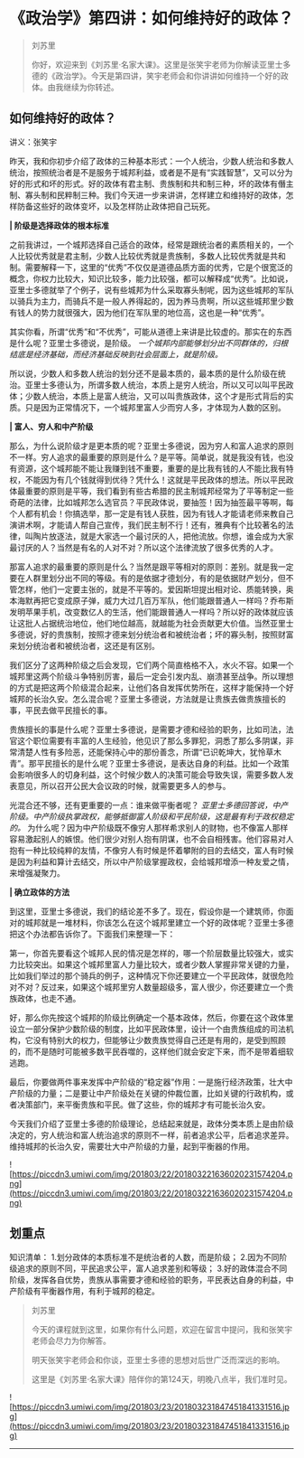 # 《政治学》第四讲：如何维持好的政体？

> 刘苏里
> 
> 你好，欢迎来到《刘苏里·名家大课》。这里是张笑宇老师为你解读亚里士多德的《政治学》。今天是第四讲，笑宇老师会和你讲讲如何维持一个好的政体。由我继续为你转述。

## 如何维持好的政体？

讲义：张笑宇

昨天，我和你初步介绍了政体的三种基本形式：一个人统治，少数人统治和多数人统治，按照统治者是不是服务于城邦利益，或者是不是有“实践智慧”，又可以分为好的形式和坏的形式。好的政体有君主制、贵族制和共和制三种，坏的政体有僭主制、寡头制和民粹制三种。我们今天进一步来讲讲，怎样建立和维持好的政体，怎样防备这些好的政体变坏，以及怎样防止政体把自己玩死。

 **| 阶级是选择政体的根本标准**

之前我讲过，一个城邦选择自己适合的政体，经常是跟统治者的素质相关的，一个人比较优秀就是君主制，少数人比较优秀就是贵族制，多数人比较优秀就是共和制。需要解释一下，这里的“优秀”不仅仅是道德品质方面的优秀，它是个很宽泛的概念，你权力比较大，知识比较多，能力比较强，都可以解释成“优秀”。比如说，亚里士多德就举了个例子，说有些城邦为什么采取寡头制呢，因为这些城邦的军队以骑兵为主力，而骑兵不是一般人养得起的，因为养马贵啊，所以这些城邦里少数有钱人的势力就很强大，因为他们在军队里的地位高，这也是一种“优秀”。

其实你看，所谓“优秀”和“不优秀”，可能从道德上来讲是比较虚的。那实在的东西是什么呢？亚里士多德说，是阶级。 *一个城邦内部能够划分出不同群体的，归根结底是经济基础，而经济基础反映到社会层面上，就是阶级。*

所以说，少数人和多数人统治的划分还不是最本质的，最本质的是什么阶级在统治。亚里士多德认为，所谓多数人统治，本质上是穷人统治，所以又可以叫平民政体；少数人统治，本质上是富人统治，又可以叫贵族政体，这个才是形式背后的实质。只是因为正常情况下，一个城邦里富人少而穷人多，才体现为人数的区别。

 **| 富人、穷人和中产阶级**

那么，为什么说阶级才是更本质的呢？亚里士多德说，因为穷人和富人追求的原则不一样。穷人追求的最重要的原则是什么？是平等。简单说，就是我没有钱，也没有资源，这个城邦能不能让我赚到钱不重要，重要的是比我有钱的人不能比我有特权，不能因为有几个钱就得到优待？凭什么！这就是平民政体的想法。所以平民政体最重要的原则是平等，我们看到有些古希腊的民主制城邦经常为了平等制定一些奇葩的法律，比如城邦怎么选官员？平民政体说，要抽签！因为抽签最平等啊，每个人都有机会！你搞选举，那一定是有钱人获胜，因为有钱人才能请老师来教自己演讲术啊，才能请人帮自己宣传，我们民主制不行！还有，雅典有个比较著名的法律，叫陶片放逐法，就是大家选一个最讨厌的人，把他流放。你想，谁会成为大家最讨厌的人？当然是有名的人对不对？所以这个法律流放了很多优秀的人才。

那富人追求的最重要的原则是什么？当然是跟平等相对的原则：差别。就是我一定要在人群里划分出不同的等级。有的是依据才德划分，有的是依据财产划分，但不管怎样，他们一定要主张的，就是不平等的。爱因斯坦提出相对论、质能转换，奥本海默再把它变成原子弹，威力大过几百万军队，他们能跟普通人一样吗？乔布斯发明苹果手机，改变数亿人的生活，他们能跟普通人一样吗？所以好的政体就应该让这批人占据统治地位，他们地位越高，就越能为社会贡献更大价值。当然亚里士多德说，好的贵族制，按照才德来划分统治者和被统治者；坏的寡头制，按照财富来划分统治者和被统治者，这还是有区别。

我们区分了这两种阶级之后会发现，它们两个简直格格不入，水火不容。如果一个城邦里这两个阶级斗争特别厉害，最后一定会引发内乱、崩溃甚至战争。所以理想的方式是把这两个阶级混合起来，让他们各自发挥优势所在，这样才能保持一个好城邦的长治久安。怎么混合呢？亚里士多德说，方法就是让贵族去做贵族擅长的事，平民去做平民擅长的事。

贵族擅长的事是什么呢？亚里士多德说，是需要才德和经验的职务，比如司法，法官这个职位需要有丰富的人生经验，他见识了那么多罪犯，洞悉了那么多阴谋，非常清楚人性有多险恶，还能保持心中的那份善念，所谓“已识乾坤大，犹怜草木青”。那平民擅长的是什么呢？亚里士多德说，是表达自身的利益。比如一个政策会影响很多人的切身利益，这个时候少数人的决策可能会导致失误，需要多数人发表意见，所以召开公民大会议政的时候，就需要更多人的参与。

光混合还不够，还有更重要的一点：谁来做平衡者呢？ *亚里士多德回答说，中产阶级。中产阶级执掌政权，能够抵御富人阶级和平民阶级，这是最有利于政权稳定的。* 为什么呢？因为中产阶级既不像穷人那样希求别人的财物，也不像富人那样容易激起别人的嫉恨。他们很少对别人抱有阴谋，也不会自相残害。他们容易对人抱有一种比较纯粹的友情，不像穷人有时候是怀着攀附的目的去结交，富人有时候是因为利益和算计去结交，所以中产阶级掌握政权，会给城邦增添一种友爱之情，来增强凝聚力。

 **| 确立政体的方法**

到这里，亚里士多德说，我们的结论差不多了。现在，假设你是一个建筑师，你面对的城邦就是一堆材料，你该怎么在这个城邦里建立一个好的政体呢？亚里士多德把这个办法都告诉你了。下面我们来整理一下：

第一，你首先要看这个城邦人民的情况是怎样的，哪一个阶层数量比较强大，或实力比较突出。如果这个城邦里富人力量比较大，或者少数人掌握非常关键的力量，比如我们举过的那个骑兵的例子，这种情况下你还要建立一个平民政体，就很危险对不对？反过来，如果这个城邦里穷人数量超级多，富人很少，你还要建立一个贵族政体，也走不通。

好，那么你先按这个城邦的阶级比例确定一个基本政体，然后，你要在这个政体里设立一部分保护少数阶级的制度，比如平民政体里，设计一个由贵族组成的司法机构，它没有特别大的权力，但能够让少数贵族觉得自己还是有用的，是受到照顾的，而不是随时可能被多数平民吞噬的，这样他们就会安定下来，而不是带着细软逃跑。

最后，你要做两件事来发挥中产阶级的“稳定器”作用：一是施行经济政策，壮大中产阶级的力量；二是要让中产阶级处在关键的仲裁位置，比如关键的行政机构，或者决策部门，来平衡贵族和平民。做了这些，你的城邦才有可能长治久安。

今天我们介绍了亚里士多德的阶级理论，总结起来就是，政体分类本质上是由阶级决定的，穷人统治和富人统治追求的原则不一样，前者追求公平，后者追求差异。维持城邦的长治久安，需要壮大中产阶级的力量，起到平衡器的作用。

![https://piccdn3.umiwi.com/img/201803/22/201803221636020231574204.png](https://piccdn3.umiwi.com/img/201803/22/201803221636020231574204.png)

## 划重点

知识清单：
1.划分政体的本质标准不是统治者的人数，而是阶级；
2.因为不同阶级追求的原则不同，平民追求公平，富人追求差别和等级；
3.好的政体混合不同阶级，发挥各自优势，贵族从事需要才德和经验的职务，平民表达自身的利益，中产阶级有平衡器作用，有利于城邦的稳定。

> 刘苏里
> 
> 今天的课程就到这里，如果你有什么问题，欢迎在留言中提问，我和张笑宇老师会尽力为你解答。
> 
> 明天张笑宇老师会和你谈，亚里士多德的思想对后世广泛而深远的影响。
> 
> 这里是《刘苏里·名家大课》陪伴你的第124天，明晚八点半，我们准时见。

![https://piccdn3.umiwi.com/img/201803/23/201803231847451841331516.jpg](https://piccdn3.umiwi.com/img/201803/23/201803231847451841331516.jpg)

---
